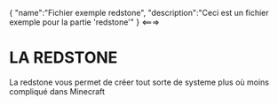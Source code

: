 {
    "name":"Fichier exemple redstone",
    "description":"Ceci est un fichier exemple pour la partie 'redstone'"
}
<===>

# LA REDSTONE
La redstone vous permet de créer tout sorte de systeme plus où moins compliqué dans Minecraft